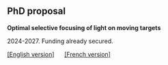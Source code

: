 <h2> PhD proposal </h2>

<p> 
<b> Optimal selective focusing of light on moving targets </b>
</p>

<p> 
2024-2027. Funding already secured.
</p>

<p> 
<a href="/assets/pdf/phd_proposal_light_focusing_en.pdf">[English version]</a> &nbsp;&nbsp;&nbsp;&nbsp; <a href="/assets/pdf/proposition_these_focalisation_optique_fr.pdf">[French version]</a>
</p>
